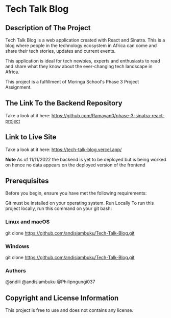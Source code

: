 # Tech Talk Blog

## Description of The Project

Tech Talk Blog is a web application created with React and Sinatra. This is a blog where people in the technology ecosystem in Africa
can come and share their tech stories, updates and current events.

This application is ideal for tech newbies, experts and enthusiasts to read and share what they know about the ever-changing tech landscape in Africa.

This project is a fulfillment of Moringa School's Phase 3 Project Assignment.

## The Link To the Backend Repository

Take a look at it here: https://github.com/Ramayan0/phase-3-sinatra-react-project

## Link to Live Site

Take a look at it here: <https://tech-talk-blog.vercel.app/>

**Note** As of 11/11/2022 the backend is yet to be deployed but is being worked on hence no data appears on the deployed version of the frontend

## Prerequisites

Before you begin, ensure you have met the following requirements:

Git must be installed on your operating system.
Run Locally
To run this project locally, run this command on your git bash:

### Linux and macOS

git clone <https://github.com/andisiambuku/Tech-Talk-Blog.git>

### Windows

git clone <https://github.com/andisiambuku/Tech-Talk-Blog.git>

### Authors

@sndili
@andisiambuku
@Philipngungi037

## Copyright and License Information
This project is free to use and does not contains any license.
